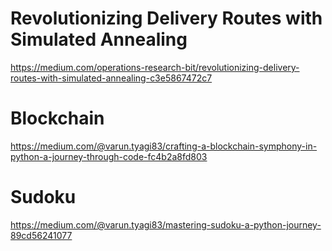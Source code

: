 # Revolutionizing Delivery Routes with Simulated Annealing
https://medium.com/operations-research-bit/revolutionizing-delivery-routes-with-simulated-annealing-c3e5867472c7

# Blockchain
https://medium.com/@varun.tyagi83/crafting-a-blockchain-symphony-in-python-a-journey-through-code-fc4b2a8fd803

# Sudoku
https://medium.com/@varun.tyagi83/mastering-sudoku-a-python-journey-89cd56241077
